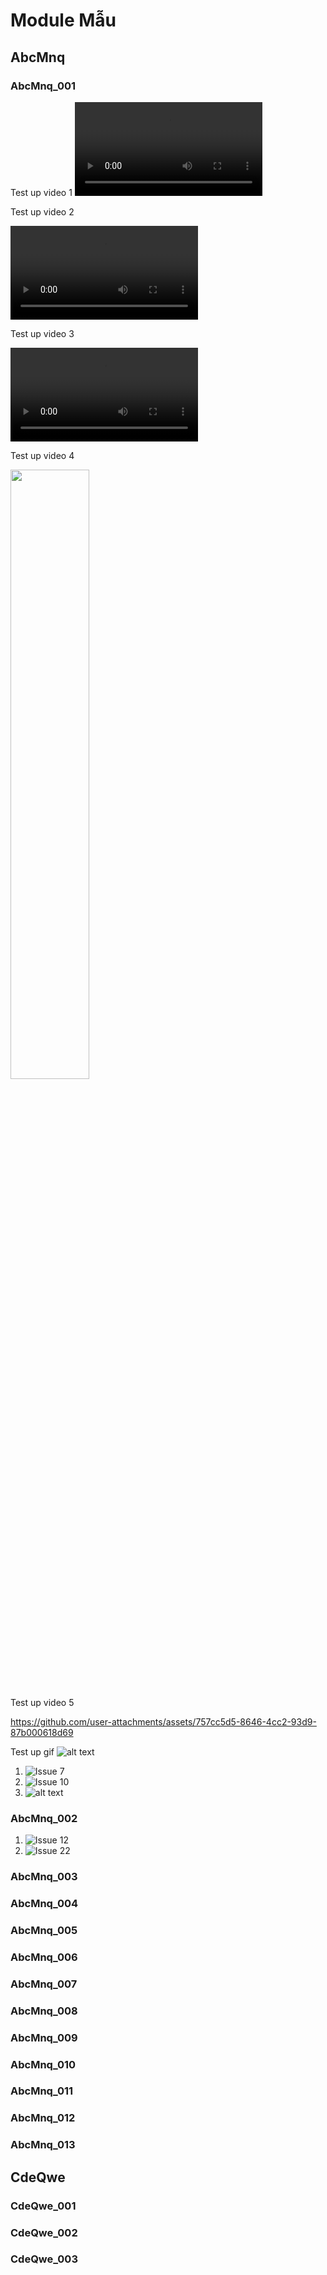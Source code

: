# Module Mẫu

## AbcMnq

### AbcMnq_001

Test up video 1
<video controls src="../Module 6/2025-04-23 05-12-08.mp4" title="Title"></video>

Test up video 2

<video controls src="[../Module 6/2025-04-23 05-12-08.mp4](https://github.com/MonHauVD/Umbrella-hospital-project/blob/32f40f7ec4a72906aae0fa642d83a00d58ae5baf/Minh_chung_System_Test/Module%206/2025-04-23%2005-12-08.mp4)" title="Title"></video>

Test up video 3

<video controls src="https://github.com/MonHauVD/Umbrella-hospital-project/blob/32f40f7ec4a72906aae0fa642d83a00d58ae5baf/Minh_chung_System_Test/Module%206/2025-04-23%2005-12-08.mp4" title="Title"></video>

Test up video 4

[<img src="https://img.youtube.com/vi/dQw4w9WgXcQ/0.jpg" width="50%">](https://www.youtube.com/watch?v=dQw4w9WgXcQ)



Test up video 5

https://github.com/user-attachments/assets/757cc5d5-8646-4cc2-93d9-87b000618d69

Test up gif
![alt text](../../mp4ToGif/output.gif)


1. ![Issue 7](image.png)
2. ![Issue 10](image-1.png)
3. ![alt text](image-4.png)

### AbcMnq_002

1. ![Issue 12](image-2.png)
2. ![Issue 22](image-3.png)

### AbcMnq_003

### AbcMnq_004

### AbcMnq_005

### AbcMnq_006

### AbcMnq_007

### AbcMnq_008

### AbcMnq_009

###  AbcMnq_010

###  AbcMnq_011

###  AbcMnq_012

###  AbcMnq_013


## CdeQwe

### CdeQwe_001

### CdeQwe_002

### CdeQwe_003
